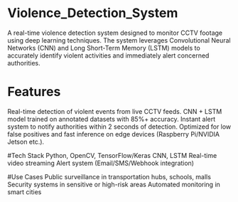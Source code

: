 # Violence_Detection_System
A real-time violence detection system designed to monitor CCTV footage using deep learning techniques. The system leverages Convolutional Neural Networks (CNN) and Long Short-Term Memory (LSTM) models to accurately identify violent activities and immediately alert concerned authorities.
# Features
Real-time detection of violent events from live CCTV feeds.
CNN + LSTM model trained on annotated datasets with 85%+ accuracy.
Instant alert system to notify authorities within 2 seconds of detection.
Optimized for low false positives and fast inference on edge devices (Raspberry Pi/NVIDIA Jetson etc.).

#Tech Stack
Python, OpenCV, TensorFlow/Keras
CNN, LSTM
Real-time video streaming
Alert system (Email/SMS/Webhook integration)

#Use Cases
Public surveillance in transportation hubs, schools, malls
Security systems in sensitive or high-risk areas
Automated monitoring in smart cities
